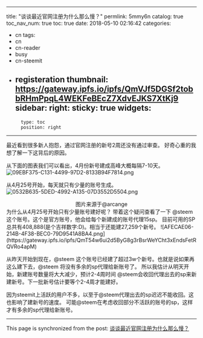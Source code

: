 
---
title: "谈谈最近官网注册为什么那么慢？"
permlink: 5mmy6n
catalog: true
toc_nav_num: true
toc: true
date: 2018-05-10 02:16:42
categories:
- cn
tags:
- cn
- cn-reader
- busy
- cn-steemit
- registeration
thumbnail: https://gateway.ipfs.io/ipfs/QmVJf5DGSf2tobbRHmPpqL4WEKFeBEcZ7XdvEJKS7XtKj9
sidebar:
    right:
        sticky: true
widgets:
    -
        type: toc
        position: right
---


最近看到很多新人抱怨，通过官网注册的新号2周还没有通过审查。
好奇心重的我想了解一下这背后的原因。

从下面的图表我们可以看出，4月份新号建成高峰大概每隔7-10天。
![09EBF375-C131-4499-97D2-8133B94F7814.png](https://gateway.ipfs.io/ipfs/QmVJf5DGSf2tobbRHmPpqL4WEKFeBEcZ7XdvEJKS7XtKj9)

从4月25号开始，每天就只有少量的账号生成。
![0532B635-5DED-4992-A135-07D3552D5504.png](https://gateway.ipfs.io/ipfs/QmQHFEoAbVziJujNAXhmyu5mAQDSVvC4aijezpxMajwbtD)
<center>图片来源于@arcange</center>
为什么从4月25号开始只有少量账号建好呢？
带着这个疑问查看了一下 @steem这个账号。这个是官方账号，他会给每个新建成的账号代理15sp。
目前可用的SP总共有408,888(是个吉祥数字:D)。相当于还能建27,259个新号。
![AFECAE06-214B-4F38-BEC0-79D9541A8BA4.png](https://gateway.ipfs.io/ipfs/QmT54w6ui2d5ByG8g3rBsrWeYCht3xEndsFetRQVRo4apM)

从昨天开始到现在，@steem 这个账号已经建了超过3w个新号。也就是说如果再这么建下去，@steem 将没有多余的sp代理给新账号了。
所以我估计从明天开始，新建账号数量将大大减少，预计2-4周时间 @steem会收回代理出去的sp来新建新号。下一批新号估计要等个2-4周才能建好。

因为steemit上活跃的用户不多，以至于@steem代理出去的sp迟迟不能收回。这也影响了建新号的速度。
可能@steem在考虑收回部分不活跃的账号的sp，这样才有多余的sp代理给新账号。



- - -

This page is synchronized from the post: [谈谈最近官网注册为什么那么慢？](https://steemit.com/@ericet/5mmy6n)
